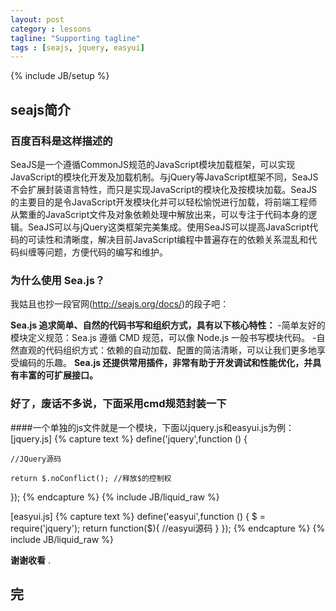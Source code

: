 ```yaml
---
layout: post
category : lessons
tagline: "Supporting tagline"
tags : [seajs, jquery, easyui]
---
```

{% include JB/setup %}


## seajs简介

### 百度百科是这样描述的

SeaJS是一个遵循CommonJS规范的JavaScript模块加载框架，可以实现JavaScript的模块化开发及加载机制。与jQuery等JavaScript框架不同，SeaJS不会扩展封装语言特性，而只是实现JavaScript的模块化及按模块加载。SeaJS的主要目的是令JavaScript开发模块化并可以轻松愉悦进行加载，将前端工程师从繁重的JavaScript文件及对象依赖处理中解放出来，可以专注于代码本身的逻辑。SeaJS可以与jQuery这类框架完美集成。使用SeaJS可以提高JavaScript代码的可读性和清晰度，解决目前JavaScript编程中普遍存在的依赖关系混乱和代码纠缠等问题，方便代码的编写和维护。

### 为什么使用 Sea.js？

我姑且也抄一段官网(http://seajs.org/docs/)的段子吧：

**Sea.js 追求简单、自然的代码书写和组织方式，具有以下核心特性：**
-简单友好的模块定义规范：Sea.js 遵循 CMD 规范，可以像 Node.js 一般书写模块代码。
-自然直观的代码组织方式：依赖的自动加载、配置的简洁清晰，可以让我们更多地享受编码的乐趣。
**Sea.js 还提供常用插件，非常有助于开发调试和性能优化，并具有丰富的可扩展接口。**


### 好了，废话不多说，下面采用cmd规范封装一下
####一个单独的js文件就是一个模块，下面以jquery.js和easyui.js为例：
[jquery.js]
{% capture text %}
define('jquery',function () {

    //JQuery源码

    return $.noConflict(); //释放$的控制权
});
{% endcapture %}
{% include JB/liquid_raw %}

[easyui.js]
{% capture text %}
define('easyui',function () {
    $ = require('jquery');
    return function($){
      //easyui源码
    }
});
{% endcapture %}
{% include JB/liquid_raw %}

**谢谢收看** .

## 完
